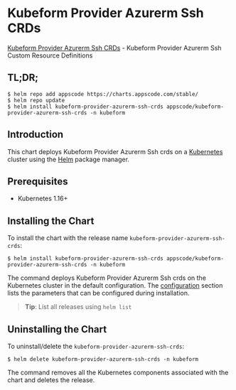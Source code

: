 # Kubeform Provider Azurerm Ssh CRDs

[Kubeform Provider Azurerm Ssh CRDs](https://github.com/kubeform) - Kubeform Provider Azurerm Ssh Custom Resource Definitions

## TL;DR;

```console
$ helm repo add appscode https://charts.appscode.com/stable/
$ helm repo update
$ helm install kubeform-provider-azurerm-ssh-crds appscode/kubeform-provider-azurerm-ssh-crds -n kubeform
```

## Introduction

This chart deploys Kubeform Provider Azurerm Ssh crds on a [Kubernetes](http://kubernetes.io) cluster using the [Helm](https://helm.sh) package manager.

## Prerequisites

- Kubernetes 1.16+

## Installing the Chart

To install the chart with the release name `kubeform-provider-azurerm-ssh-crds`:

```console
$ helm install kubeform-provider-azurerm-ssh-crds appscode/kubeform-provider-azurerm-ssh-crds -n kubeform
```

The command deploys Kubeform Provider Azurerm Ssh crds on the Kubernetes cluster in the default configuration. The [configuration](#configuration) section lists the parameters that can be configured during installation.

> **Tip**: List all releases using `helm list`

## Uninstalling the Chart

To uninstall/delete the `kubeform-provider-azurerm-ssh-crds`:

```console
$ helm delete kubeform-provider-azurerm-ssh-crds -n kubeform
```

The command removes all the Kubernetes components associated with the chart and deletes the release.


